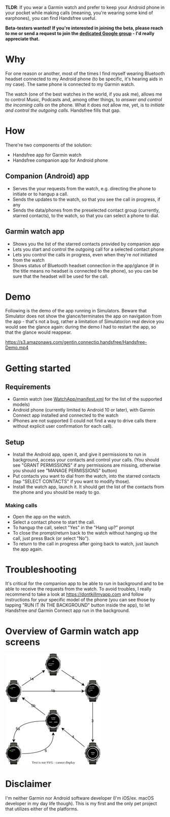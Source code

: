 **TLDR**: If you wear a Garmin watch and prefer to keep your Android phone in your pocket while making calls (meaning, you're wearing some kind of earphones), you can find Handsfree useful.

**Beta-testers wanted! If you're interested in joining the beta, please reach to me or send a request to join the [dedicated Google group](https://groups.google.com/g/handsfree-beta) - I'd really appreciate that.**

# Why

For one reason or another, most of the times I find myself wearing Bluetooth headset connected to my Android phone (to be specific, it's hearing aids in my case). The same phone is connected to my Garmin watch.

The watch (one of the best watches in the world, if you ask me), allows me to control Music, Podcasts and, among other things, to *answer and control the incoming calls* on the phone. What it does not allow me, yet, is to *initiate and control the outgoing calls*. Handsfree fills that gap.

# How

There're two components of the solution:

-   Handsfree app for Garmin watch
-   Handsfree companion app for Android phone

## Companion (Android) app

-   Serves the your requests from the watch, e.g. directing the phone to initiate or to hangup a call.
-   Sends the updates to the watch, so that you see the call in progress, if any
-   Sends the data/phones from the preselected contact group (currently, starred contacts), to the watch, so that you can select a phone to dial.

## Garmin watch app

-   Shows you the list of the starred contacts provided by companion app
-   Lets you start and control the outgoing call for a selected contact phone
-   Lets you control the calls in progress, even when they're *not* initiated from the watch
-   Shows status of Bluetooth headset connection in the app/glance (# in the title means no headset is connected to the phone), so you can be sure that  the headset will be used for the call.

# Demo

Following is the demo of the app running in Simulators. Beware that Simulator does not show the glance/terminates the app on navigation from the app - that's not a bug, rather a limitation of Simulator/on real device you would see the glance again: during the demo I had to restart the app, so that the glance would reappear.

https://s3.amazonaws.com/gentin.connectiq.handsfree/Handsfree-Demo.mp4

# Getting started

## Requirements

-   Garmin watch (see [WatchApp/manifest.xml](WatchApp/manifest.xml) for the list of the supported models)
-   Android phone (currently limited to Android 10 or later), with Garmin Connect app installed and connected to the watch
-   iPhones are not supported (I could not find a way to drive calls there without explicit user confirmation for each call).

## Setup

-   Install the Android app, open it, and give it permissions to run in background, access your contacts and control your calls. (You should see "GRANT PERMISSIONS" if any permissions are missing, otherwise you should see "MANAGE PERMISSIONS" button)
-   Put contacts you want to dial from the watch, into the starred contacts (tap "SELECT CONTACTS" if you want to modify those).
-   Install the watch app, launch it. It should get the list of the contacts from the phone and you should be ready to go.

### Making calls

-   Open the app on the watch.
-   Select a contact phone to start the call.
-   To hangup the call, select "Yes" in the "Hang up?" prompt
-   To close the prompt/return back to the watch without hanging up the call, just press Back (or select "No").
-   To return to the call in progress after going back to watch, just launch the app again.

# Troubleshooting

It's critical for the companion app to be able to run in background and to be able to receive the requests from the watch. To avoid troubles, I really recommend to take a look at https://dontkillmyapp.com and follow instructions for your specific model of the phone (you can see those by tapping "RUN IT IN THE BACKGROUND" button inside the app), to let Handsfree *and* Garmin Connect app run in the background.

# Overview of Garmin watch app screens

<img src="WatchApp-Flow.svg" alt="WatchApp-Flow" width="60%" />



# Disclaimer

I'm neither Garmin nor Android software developer (I'm iOS/ex. macOS developer in my day life though). This is my first and the only pet project that utilizes either of the platforms.
